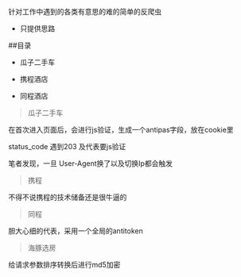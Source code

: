  针对工作中遇到的各类有意思的难的简单的反爬虫
 
 - 只提供思路
 

##目录 
	
- 瓜子二手车

- 携程酒店

- 同程酒店


> 瓜子二手车

在首次进入页面后，会进行js验证，生成一个antipas字段，放在cookie里

status_code 遇到203 及代表要js验证

笔者发现，一旦 User-Agent换了以及切换Ip都会触发

> 携程

不得不说携程的技术储备还是很牛逼的

> 同程

胆大心细的代表，采用一个全局的antitoken

> 海豚选房

给请求参数排序转换后进行md5加密